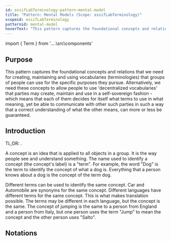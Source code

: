 ```yaml
---
id: essifLabTerminology-pattern-mental-model
title: "Pattern: Mental Models (Scope: essifLabTerminology)"
scopeid: essifLabTerminology
patternid: mental-model
hoverText: "This pattern captures the foundational concepts and relations that we need for creating, maintaining and using  (decentralized) vocabularies (terminologies) that groups of people can use for the specific purposes they pursue."
---
```


import { Term } from '..\..\src\components'

## Purpose
<!--Concisely describe what can you do with the pattern that is (at least) harder if you didn't have it.-->
This pattern captures the foundational concepts and relations that we need for creating, maintaining and using  vocabularies (terminologies) that groups of people can use for the specific purposes they pursue. Alternatively, we need these concepts to allow people to use 'decentralized vocabularies' that <Term popup="Entity that has knowledge about what exists, ways to reason with that knowledge, and ways for making decisions in a Self-Sovereign fashion." reference="party">parties</Term> may create, maintain and use in a self-sovereign fashion - which means that each of them decides for itself what terms to use in what meaning, yet be able to communicate with other such <Term popup="Entity that has knowledge about what exists, ways to reason with that knowledge, and ways for making decisions in a Self-Sovereign fashion." reference="party">parties</Term> in such a way that a correct understanding of what the other means, can more or less be guaranteed.

## Introduction
<!--Gently introduce the pattern, by referring to real-world situations and using colloquial terms, so that when someone has read the text, (s)he knows what it is about, and is ready to delve into the specifics of the pattern-->
TL;DR: .

A concept is an idea that is applied to all objects in a group. It is the way people see and understand something. The name used to identify a concept (the concept's label) is a "term". For example, the word "Dog" is the term to identify the concept of what a dog is. Everything that a person knows about a dog is the concept of the term dog.

Different terms can be used to identify the same concept. Car and Automobile are synonyms for the same concept. Different languages have different terms for the same concept. This is what makes translation possible. The terms may be different in each language, but the concept is the same. The concept of jumping is the same to a person from England and a person from Italy, but one person uses the term "Jump" to mean the concept and the other person uses "Salto".

## Notations
<!--This (optional) section specifies the notations that are used, or refers to such a specification.-->

## <!-- any number of other sections, as is fit for describing the pattern -->
<!--text as appropriate for such a section -->

<!--
---
## Footnotes

[//]: # This (optional) section contains any footnotes that may have been specified in the text above.

[^1]: the text for footnote [^1] goes here.

-->